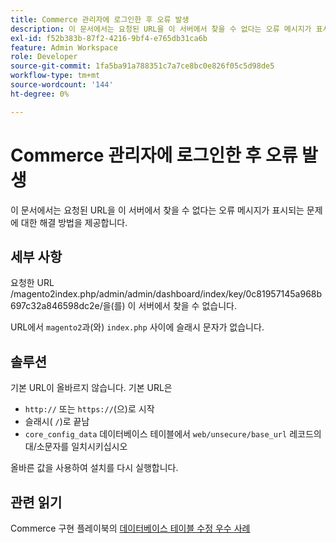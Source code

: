```yaml
---
title: Commerce 관리자에 로그인한 후 오류 발생
description: 이 문서에서는 요청된 URL을 이 서버에서 찾을 수 없다는 오류 메시지가 표시되는 문제에 대한 해결 방법을 제공합니다.
exl-id: f52b383b-87f2-4216-9bf4-e765db31ca6b
feature: Admin Workspace
role: Developer
source-git-commit: 1fa5ba91a788351c7a7ce8bc0e826f05c5d98de5
workflow-type: tm+mt
source-wordcount: '144'
ht-degree: 0%

---
```


# Commerce 관리자에 로그인한 후 오류 발생

이 문서에서는 요청된 URL을 이 서버에서 찾을 수 없다는 오류 메시지가 표시되는 문제에 대한 해결 방법을 제공합니다.

## 세부 사항

요청한 URL /magento2index.php/admin/admin/dashboard/index/key/0c81957145a968b697c32a846598dc2e/을(를) 이 서버에서 찾을 수 없습니다.

URL에서 `magento2`과(와) `index.php` 사이에 슬래시 문자가 없습니다.

## 솔루션

기본 URL이 올바르지 않습니다. 기본 URL은

* `http://` 또는 `https://`(으)로 시작
* 슬래시( `/`)로 끝남
* `core_config_data` 데이터베이스 테이블에서 `web/unsecure/base_url` 레코드의 대/소문자를 일치시키십시오

올바른 값을 사용하여 설치를 다시 실행합니다.

## 관련 읽기

Commerce 구현 플레이북의 [데이터베이스 테이블 수정 우수 사례](https://experienceleague.adobe.com/ko/docs/commerce-operations/implementation-playbook/best-practices/development/modifying-core-and-third-party-tables#why-adobe-recommends-avoiding-modifications)
